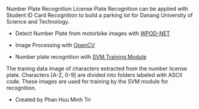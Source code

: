 Number Plate Recognition
License Plate Recognition can be applied with Student ID Card Recognition to build a parking lot for Danang University of Science and Technology.

- Detect Number Plate from motorbike images with [WPOD-NET](https://openaccess.thecvf.com/content_ECCV_2018/papers/Sergio_Silva_License_Plate_Detection_ECCV_2018_paper.pdf)

- Image Processing with [OpenCV](https://docs.opencv.org/master/index.html)

- Number plate recognition with [SVM Training Module](https://course.ccs.neu.edu/cs5100f11/resources/jakkula.pdf)


The traning data image of characters extracted from the number license plate. Characters [A-Z, 0-9] are divided into folders labeled with ASCII code. These images are used for training by the SVM module for recognition.
- Created by Phan Huu Minh Tri

